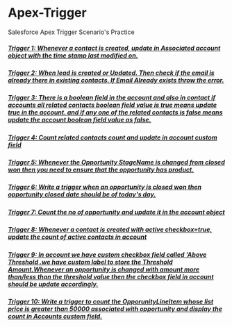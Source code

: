 # Apex-Trigger
Salesforce Apex Trigger Scenario's Practice

#####  [Trigger 1: Whenever a contact is created, update in Associated account object with the time stamp last modified on.](https://github.com/suriya-03/Apex-Trigger/blob/494314944a7968e6c05c8eaafe8dba827bf2b6b1/Trigger%201)
#####  [Trigger 2: When lead is created or Updated. Then check if the email is already there in existing contacts. If Email Already exists  throw the error.](https://github.com/suriya-03/Apex-Trigger/blob/f58ffd9b2cea4f497864c6163cc9ea035ee2681a/Trigger%202)  
#####  [Trigger 3: There is a boolean field in the account and also in contact if accounts all related contacts boolean field value is true means update true in the account. and if any one of the related contacts is false means update the account boolean field value as false.](https://github.com/suriya-03/Apex-Trigger/blob/8cfb50ca11f62a44905423e53b3f73d97af72325/Trigger%203)
#####  [Trigger 4: Count related contacts count and update in account custom field](https://github.com/suriya-03/Apex-Trigger/blob/4e91735ea82785b2308c46f4b4be16db041d4470/Trigger%204)
#####  [Trigger 5: Whenever the Opportunity StageName is changed from closed won then you need to ensure that the opportunity has product.](https://github.com/suriya-03/Apex-Trigger/blob/cc0c0f312dce6a13fd24af305bbfc400964cca8e/Trigger%205)
#####  [Trigger 6: Write a trigger when an opportunity is closed won then opportunity closed date should be of today's day.](https://github.com/suriya-03/Apex-Trigger/blob/11f25f3840507e8d9b2d06708ba710111186025a/Trigger%206)
#####  [Trigger 7: Count the no of opportunity and update it in the account object](https://github.com/suriya-03/Apex-Trigger/blob/d4f424cc1191f2c46475bc79ec425c1faa340431/Trigger%207)
#####  [Trigger 8:  Whenever a contact is created with active checkbox=true, update the count of active contacts in account](https://github.com/suriya-03/Apex-Trigger/blob/8f172ae81da79895836776a20990d979a88b8352/Trigger%208)
#####  [Trigger 9: In account we have custom checkbox field called 'Above Threshold .we have custom label to store the Threshold Amount.Whenever an opportunity is changed with amount more than/less than the threshold value then the checkbox field in account should be update accordingly.](https://github.com/suriya-03/Apex-Trigger/blob/d1122b3e361c304dc47f93a0bc710b1a9a03ffa0/Trigger%209)
#####  [Trigger 10: Write a trigger to count the OpporunityLineItem whose list price is greater than 50000 associated with opportunity and display the count in Accounts custom field.](https://github.com/suriya-03/Apex-Trigger/blob/edcd3d3136134d8d5e83254ea955edfa8a615688/Trigger%2010)

